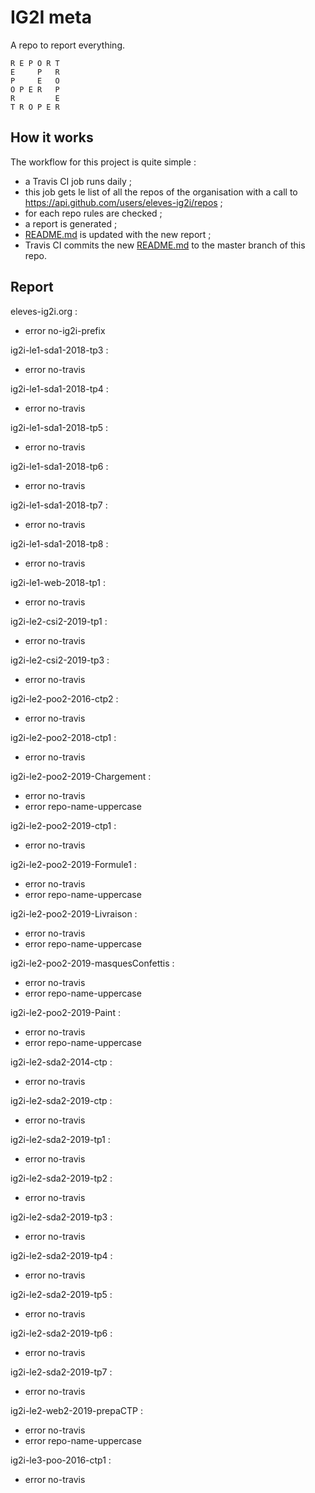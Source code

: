 # IG2I meta
A repo to report everything.
```
R E P O R T
E     P   R
P     E   O
O P E R   P
R         E
T R O P E R
```
## How it works
The workflow for this project is quite simple :
- a Travis CI job runs daily ;
- this job gets le list of all the repos of the organisation with a call to https://api.github.com/users/eleves-ig2i/repos ;
- for each repo rules are checked ;
- a report is generated ;
- [README.md](README.md) is updated with the new report ;
- Travis CI commits the new [README.md](README.md) to the master branch of this repo.
## Report

eleves-ig2i.org :
- error	no-ig2i-prefix

ig2i-le1-sda1-2018-tp3 :
- error	no-travis

ig2i-le1-sda1-2018-tp4 :
- error	no-travis

ig2i-le1-sda1-2018-tp5 :
- error	no-travis

ig2i-le1-sda1-2018-tp6 :
- error	no-travis

ig2i-le1-sda1-2018-tp7 :
- error	no-travis

ig2i-le1-sda1-2018-tp8 :
- error	no-travis

ig2i-le1-web-2018-tp1 :
- error	no-travis

ig2i-le2-csi2-2019-tp1 :
- error	no-travis

ig2i-le2-csi2-2019-tp3 :
- error	no-travis

ig2i-le2-poo2-2016-ctp2 :
- error	no-travis

ig2i-le2-poo2-2018-ctp1 :
- error	no-travis

ig2i-le2-poo2-2019-Chargement :
- error	no-travis
- error	repo-name-uppercase

ig2i-le2-poo2-2019-ctp1 :
- error	no-travis

ig2i-le2-poo2-2019-Formule1 :
- error	no-travis
- error	repo-name-uppercase

ig2i-le2-poo2-2019-Livraison :
- error	no-travis
- error	repo-name-uppercase

ig2i-le2-poo2-2019-masquesConfettis :
- error	no-travis
- error	repo-name-uppercase

ig2i-le2-poo2-2019-Paint :
- error	no-travis
- error	repo-name-uppercase

ig2i-le2-sda2-2014-ctp :
- error	no-travis

ig2i-le2-sda2-2019-ctp :
- error	no-travis

ig2i-le2-sda2-2019-tp1 :
- error	no-travis

ig2i-le2-sda2-2019-tp2 :
- error	no-travis

ig2i-le2-sda2-2019-tp3 :
- error	no-travis

ig2i-le2-sda2-2019-tp4 :
- error	no-travis

ig2i-le2-sda2-2019-tp5 :
- error	no-travis

ig2i-le2-sda2-2019-tp6 :
- error	no-travis

ig2i-le2-sda2-2019-tp7 :
- error	no-travis

ig2i-le2-web2-2019-prepaCTP :
- error	no-travis
- error	repo-name-uppercase

ig2i-le3-poo-2016-ctp1 :
- error	no-travis

